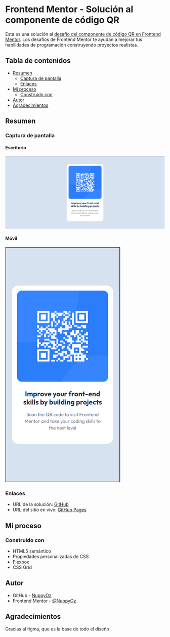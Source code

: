 # Frontend Mentor - Solución al componente de código QR

Esta es una solución al [desafío del componente de código QR en Frontend Mentor](https://www.frontendmentor.io/challenges/qr-code-component-iux_sIO_H). Los desafíos de Frontend Mentor te ayudan a mejorar tus habilidades de programación construyendo proyectos realistas.

## Tabla de contenidos

- [Resumen](#resumen)
  - [Captura de pantalla](#captura-de-pantalla)
  - [Enlaces](#enlaces)
- [Mi proceso](#mi-proceso)
  - [Construido con](#construido-con)
- [Autor](#autor)
- [Agradecimientos](#agradecimientos)

## Resumen

### Captura de pantalla

#### Escritorio
![](Desktop.png)

#### Móvil
![](Mobile.png)

### Enlaces

- URL de la solución: [GitHub](https://github.com/NuppyOz/QR-Component-Solution.git)
- URL del sitio en vivo: [GitHub Pages](https://nuppyoz.github.io/QR-Component-Solution/)

## Mi proceso

### Construido con

- HTML5 semántico
- Propiedades personalizadas de CSS
- Flexbox
- CSS Grid


## Autor

- GitHub - [NuppyOz](https://github.com/NuppyOz)
- Frontend Mentor - [@NuppyOz](https://www.frontendmentor.io/profile/NuppyOz)

## Agradecimientos

Gracias al figma, que es la base de todo el diseño